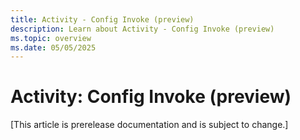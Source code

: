```yaml
---
title: Activity - Config Invoke (preview)
description: Learn about Activity - Config Invoke (preview)
ms.topic: overview
ms.date: 05/05/2025
---
```


# Activity: Config Invoke (preview)

[This article is prerelease documentation and is subject to change.]